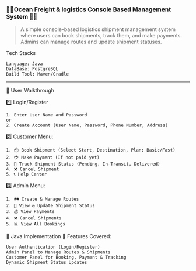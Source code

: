 ### 🚢🌊**Ocean Freight & logistics Console Based Management System** 🌊🚢

>A simple console-based logistics shipment management system where users can book shipments, track them, and make payments. Admins can manage routes and update shipment statuses.

Tech Stacks

```
Language: Java
DataBase: PostgreSQL
Build Tool: Maven/Gradle
```
---

🔹 User Walkthrough<br>

1️⃣ Login/Register<br>

    
    1. Enter User Name and Password
    or
    2. Create Account (User Name, Password, Phone Number, Address)

2️⃣ Customer Menu:

    1. 📦 Book Shipment (Select Start, Destination, Plan: Basic/Fast)
    2. 💳 Make Payment (If not paid yet)
    3. 🚚 Track Shipment Status (Pending, In-Transit, Delivered)
    4. ❌ Cancel Shipment
    5. 📞 Help Center

3️⃣ Admin Menu:

    1. 🛤 Create & Manage Routes
    2. 📜 View & Update Shipment Status
    3. 💰 View Payments
    4. ❌ Cancel Shipments
    5. 📊 View All Bookings

🔹 Java Implementation
📌 Features Covered:

    User Authentication (Login/Register)
    Admin Panel to Manage Routes & Shipments
    Customer Panel for Booking, Payment & Tracking
    Dynamic Shipment Status Updates

